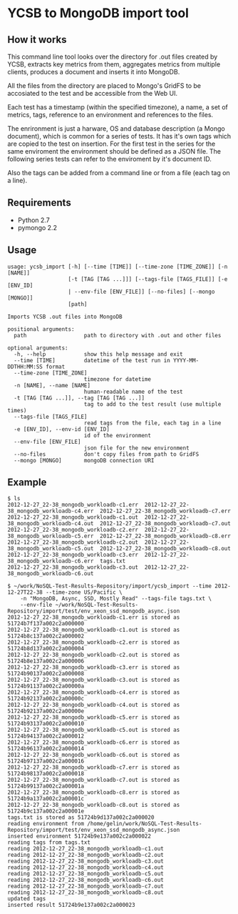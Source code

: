 YCSB to MongoDB import tool
===========================

How it works
------------

This command line tool looks over the directory for .out files created by YCSB, extracts key metrics from them, aggregates metrics from multiple clients, produces a document and inserts it into MongoDB.

All the files from the directory are placed to Mongo's GridFS to be accosiated to the test and be accessible from the Web UI.

Each test has a timestamp (within the specified timezone), a name, a set of metrics, tags, reference to an environment and references to the files.

The enrironment is just a harware, OS and database description (a Mongo document), which is common for a series of tests. It has it's own tags which are copied to the test on insertion.
For the first test in the series for the same enviroment the environment should be defined as a JSON file. The following series tests can refer to the enviroment by it's document ID.

Also the tags can be added from a command line or from a file (each tag on a line).

Requirements
------------

* Python 2.7
* pymongo 2.2

Usage
-----

    usage: ycsb_import [-h] [--time [TIME]] [--time-zone [TIME_ZONE]] [-n [NAME]]
                       [-t [TAG [TAG ...]]] [--tags-file [TAGS_FILE]] [-e [ENV_ID]
                       | --env-file [ENV_FILE]] [--no-files] [--mongo [MONGO]]
                       [path]

    Imports YCSB .out files into MongoDB

    positional arguments:
      path                  path to directory with .out and other files

    optional arguments:
      -h, --help            show this help message and exit
      --time [TIME]         datetime of the test run in YYYY-MM-DDTHH:MM:SS format
      --time-zone [TIME_ZONE]
                            timezone for datetime
      -n [NAME], --name [NAME]
                            human-readable name of the test
      -t [TAG [TAG ...]], --tag [TAG [TAG ...]]
                            tag to add to the test result (use multiple times)
      --tags-file [TAGS_FILE]
                            read tags from the file, each tag in a line
      -e [ENV_ID], --env-id [ENV_ID]
                            id of the environment
      --env-file [ENV_FILE]
                            json file for the new environment
      --no-files            don't copy files from path to GridFS
      --mongo [MONGO]       mongoDB connection URI

Example
-------

    $ ls
    2012-12-27_22-38_mongodb_workloadb-c1.err  2012-12-27_22-38_mongodb_workloadb-c4.err  2012-12-27_22-38_mongodb_workloadb-c7.err
    2012-12-27_22-38_mongodb_workloadb-c1.out  2012-12-27_22-38_mongodb_workloadb-c4.out  2012-12-27_22-38_mongodb_workloadb-c7.out
    2012-12-27_22-38_mongodb_workloadb-c2.err  2012-12-27_22-38_mongodb_workloadb-c5.err  2012-12-27_22-38_mongodb_workloadb-c8.err
    2012-12-27_22-38_mongodb_workloadb-c2.out  2012-12-27_22-38_mongodb_workloadb-c5.out  2012-12-27_22-38_mongodb_workloadb-c8.out
    2012-12-27_22-38_mongodb_workloadb-c3.err  2012-12-27_22-38_mongodb_workloadb-c6.err  tags.txt
    2012-12-27_22-38_mongodb_workloadb-c3.out  2012-12-27_22-38_mongodb_workloadb-c6.out

    $ ~/work/NoSQL-Test-Results-Repository/import/ycsb_import --time 2012-12-27T22-38 --time-zone US/Pacific \
        -n "MongoDB, Async, SSD, Mostly Read" --tags-file tags.txt \
        --env-file ~/work/NoSQL-Test-Results-Repository/import/test/env_xeon_ssd_mongodb_async.json
    2012-12-27_22-38_mongodb_workloadb-c1.err is stored as 51724b7f137a002c2a000000
    2012-12-27_22-38_mongodb_workloadb-c1.out is stored as 51724b8c137a002c2a000002
    2012-12-27_22-38_mongodb_workloadb-c2.err is stored as 51724b8d137a002c2a000004
    2012-12-27_22-38_mongodb_workloadb-c2.out is stored as 51724b8e137a002c2a000006
    2012-12-27_22-38_mongodb_workloadb-c3.err is stored as 51724b90137a002c2a000008
    2012-12-27_22-38_mongodb_workloadb-c3.out is stored as 51724b91137a002c2a00000a
    2012-12-27_22-38_mongodb_workloadb-c4.err is stored as 51724b92137a002c2a00000c
    2012-12-27_22-38_mongodb_workloadb-c4.out is stored as 51724b92137a002c2a00000e
    2012-12-27_22-38_mongodb_workloadb-c5.err is stored as 51724b93137a002c2a000010
    2012-12-27_22-38_mongodb_workloadb-c5.out is stored as 51724b94137a002c2a000012
    2012-12-27_22-38_mongodb_workloadb-c6.err is stored as 51724b96137a002c2a000014
    2012-12-27_22-38_mongodb_workloadb-c6.out is stored as 51724b97137a002c2a000016
    2012-12-27_22-38_mongodb_workloadb-c7.err is stored as 51724b98137a002c2a000018
    2012-12-27_22-38_mongodb_workloadb-c7.out is stored as 51724b99137a002c2a00001a
    2012-12-27_22-38_mongodb_workloadb-c8.err is stored as 51724b9a137a002c2a00001c
    2012-12-27_22-38_mongodb_workloadb-c8.out is stored as 51724b9c137a002c2a00001e
    tags.txt is stored as 51724b9d137a002c2a000020
    reading environment from /home/gelin/work/NoSQL-Test-Results-Repository/import/test/env_xeon_ssd_mongodb_async.json
    inserted environment 51724b9e137a002c2a000022
    reading tags from tags.txt
    reading 2012-12-27_22-38_mongodb_workloadb-c1.out
    reading 2012-12-27_22-38_mongodb_workloadb-c2.out
    reading 2012-12-27_22-38_mongodb_workloadb-c3.out
    reading 2012-12-27_22-38_mongodb_workloadb-c4.out
    reading 2012-12-27_22-38_mongodb_workloadb-c5.out
    reading 2012-12-27_22-38_mongodb_workloadb-c6.out
    reading 2012-12-27_22-38_mongodb_workloadb-c7.out
    reading 2012-12-27_22-38_mongodb_workloadb-c8.out
    updated tags
    inserted result 51724b9e137a002c2a000023
